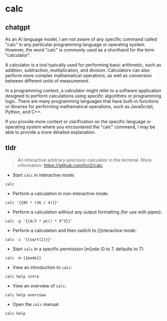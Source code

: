 # calc 
## chatgpt 
As an AI language model, I am not aware of any specific command called "calc" in any particular programming language or operating system. However, the word "calc" is commonly used as a shorthand for the term "calculator".

A calculator is a tool typically used for performing basic arithmetic, such as addition, subtraction, multiplication, and division. Calculators can also perform more complex mathematical operations, as well as conversion between different units of measurement.

In a programming context, a calculator might refer to a software application designed to perform calculations using specific algorithms or programming logic. There are many programming languages that have built-in functions or libraries for performing mathematical operations, such as JavaScript, Python, and C++.

If you provide more context or clarification on the specific language or operating system where you encountered the "calc" command, I may be able to provide a more detailed explanation. 

## tldr 
 
> An interactive arbitrary-precision calculator in the terminal.
> More information: <https://github.com/lcn2/calc>.

- Start `calc` in interactive mode:

`calc`

- Perform a calculation in non-interactive mode:

`calc '{{85 * (36 / 4)}}'`

- Perform a calculation without any output formatting (for use with pipes):

`calc -p '{{4/3 * pi() * 5^3}}'`

- Perform a calculation and then switch to [i]nteractive mode:

`calc -i '{{sqrt(2)}}'`

- Start `calc` in a specific permission [m]ode (0 to 7, defaults to 7):

`calc -m {{mode}}`

- View an introduction to `calc`:

`calc help intro`

- View an overview of `calc`:

`calc help overview`

- Open the `calc` manual:

`calc help`

